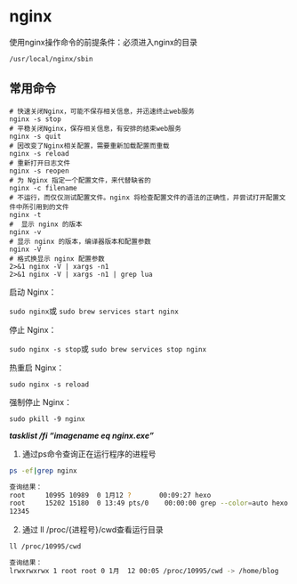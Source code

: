 # nginx

使用nginx操作命令的前提条件：必须进入nginx的目录

~~~
/usr/local/nginx/sbin
~~~



## 常用命令

~~~
# 快速关闭Nginx，可能不保存相关信息，并迅速终止web服务
nginx -s stop
# 平稳关闭Nginx，保存相关信息，有安排的结束web服务
nginx -s quit
# 因改变了Nginx相关配置，需要重新加载配置而重载
nginx -s reload
# 重新打开日志文件
nginx -s reopen
# 为 Nginx 指定一个配置文件，来代替缺省的
nginx -c filename
# 不运行，而仅仅测试配置文件。nginx 将检查配置文件的语法的正确性，并尝试打开配置文件中所引用到的文件
nginx -t
#  显示 nginx 的版本
nginx -v
# 显示 nginx 的版本，编译器版本和配置参数
nginx -V
# 格式换显示 nginx 配置参数
2>&1 nginx -V | xargs -n1
2>&1 nginx -V | xargs -n1 | grep lua
~~~

启动 Nginx：

`sudo nginx`或 `sudo brew services start nginx`

停止 Nginx：

`sudo nginx -s stop`或 `sudo brew services stop nginx`

热重启 Nginx：

`sudo nginx -s reload`

强制停止 Nginx：

`sudo pkill -9 nginx`



***tasklist /fi “imagename eq nginx.exe”*** 



1. 通过ps命令查询正在运行程序的进程号

```bash
ps -ef|grep nginx

查询结果：
root     10995 10989  0 1月12 ?       00:09:27 hexo                                                                            
root     15202 15180  0 13:49 pts/0    00:00:00 grep --color=auto hexo 
12345
```

2. 通过 ll /proc/{进程号}/cwd查看运行目录

```bash
ll /proc/10995/cwd

查询结果：
lrwxrwxrwx 1 root root 0 1月  12 00:05 /proc/10995/cwd -> /home/blog
```